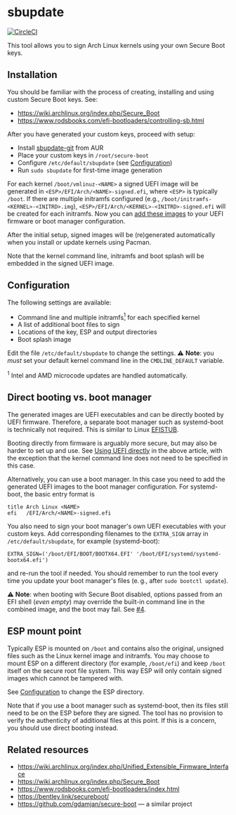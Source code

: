 # sbupdate

[![CircleCI](https://circleci.com/gh/andreyv/sbupdate.svg?style=shield)](https://circleci.com/gh/andreyv/sbupdate)

This tool allows you to sign Arch Linux kernels using your own Secure Boot keys.

## Installation

You should be familiar with the process of creating, installing and using
custom Secure Boot keys. See:
* https://wiki.archlinux.org/index.php/Secure_Boot
* https://www.rodsbooks.com/efi-bootloaders/controlling-sb.html

After you have generated your custom keys, proceed with setup:
* Install [sbupdate-git](https://aur.archlinux.org/packages/sbupdate-git/) from AUR
* Place your custom keys in `/root/secure-boot`
* Configure `/etc/default/sbupdate` (see [Configuration](#configuration))
* Run `sudo sbupdate` for first-time image generation

For each kernel `/boot/vmlinuz-<NAME>` a signed UEFI image will be generated in
`<ESP>/EFI/Arch/<NAME>-signed.efi`, where `<ESP>` is typically `/boot`. If
there are multiple initramfs configured (e.g., `/boot/initramfs-<KERNEL>-<INITRD>.img`),
`<ESP>/EFI/Arch/<KERNEL>-<INITRD>-signed.efi` will be created for each initramfs.
Now you can [add these images](#direct-booting-vs-boot-manager)
to your UEFI firmware or boot manager configuration.

After the initial setup, signed images will be (re)generated automatically when
you install or update kernels using Pacman.

Note that the kernel command line, initramfs and boot splash will be embedded in
the signed UEFI image.

## Configuration

The following settings are available:
* Command line and multiple initramfs[<sup>1</sup>](#ucode) for each specified kernel
* A list of additional boot files to sign
* Locations of the key, ESP and output directories
* Boot splash image

Edit the file `/etc/default/sbupdate` to change the settings. ⚠️ **Note**: you _must_
set your default kernel command line in the `CMDLINE_DEFAULT` variable.

<a name="ucode"><sup>1</sup></a> Intel and AMD microcode updates are handled
automatically.

## Direct booting vs. boot manager

The generated images are UEFI executables and can be directly booted by UEFI
firmware. Therefore, a separate boot manager such as systemd-boot is technically
not required. This is similar to Linux [EFISTUB](https://wiki.archlinux.org/index.php/EFISTUB).

Booting directly from firmware is arguably more secure, but may also be harder
to set up and use. See [Using UEFI directly](https://wiki.archlinux.org/index.php/EFISTUB#Using_UEFI_directly)
in the above article, with the exception that the kernel command line does not
need to be specified in this case.

Alternatively, you can use a boot manager. In this case you need to add the generated UEFI
images to the boot manager configuration. For systemd-boot, the basic entry
format is

    title Arch Linux <NAME>
    efi   /EFI/Arch/<NAME>-signed.efi

You also need to sign your boot manager's own UEFI executables with your
custom keys. Add corresponding filenames to the `EXTRA_SIGN` array in
`/etc/default/sbupdate`, for example (systemd-boot):

    EXTRA_SIGN=('/boot/EFI/BOOT/BOOTX64.EFI' '/boot/EFI/systemd/systemd-bootx64.efi')

and re-run the tool if needed. You should remember to run the tool every time
you update your boot manager's files (e. g., after `sudo bootctl update`).

⚠️ **Note**: when booting with Secure Boot disabled, options passed from an EFI shell
(_even empty_) may override the built-in command line in the combined image, and
the boot may fail. See [#4](https://github.com/andreyv/sbupdate/issues/4).


## ESP mount point

Typically ESP is mounted on `/boot` and contains also the original, unsigned
files such as the Linux kernel image and initramfs. You may choose to mount ESP
on a different directory (for example, `/boot/efi`) and keep `/boot` itself on
the secure root file system. This way ESP will only contain signed images which
cannot be tampered with.

See [Configuration](#configuration) to change the ESP directory.

Note that if you use a boot manager such as systemd-boot, then its files still
need to be on the ESP before they are signed. The tool has no provision to
verify the authenticity of additional files at this point. If this is a concern,
you should use direct booting instead.

## Related resources

* https://wiki.archlinux.org/index.php/Unified_Extensible_Firmware_Interface
* https://wiki.archlinux.org/index.php/Secure_Boot
* https://www.rodsbooks.com/efi-bootloaders/index.html
* https://bentley.link/secureboot/
* https://github.com/gdamjan/secure-boot — a similar project
